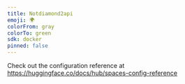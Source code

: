 ```yaml
---
title: Notdiamond2api
emoji: 🌍
colorFrom: gray
colorTo: green
sdk: docker
pinned: false
---
```


Check out the configuration reference at https://huggingface.co/docs/hub/spaces-config-reference
